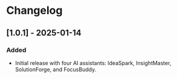 # Changelog

## [1.0.1] - 2025-01-14
### Added
- Initial release with four AI assistants: IdeaSpark, InsightMaster, SolutionForge, and FocusBuddy.